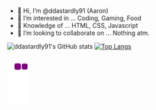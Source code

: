 - 👋 Hi, I’m @ddastardly91 (Aaron)
- 👀 I’m interested in ... Coding, Gaming, Food
- 🌱 Knowledge of ... HTML, CSS, Javascript
- 💞️ I’m looking to collaborate on ... Nothing atm.



![ddastardly91's GitHub stats](https://github-readme-stats.vercel.app/api?username=ddastardly91&show_icons=true&theme=dracula)
[![Top Langs](https://github-readme-stats.vercel.app/api/top-langs/?username=ddastardly91&theme=dracula)](https://github.com/anuraghazra/github-readme-stats)


![snake gif](https://github.com/ddastardly91/ddastardly91/blob/output/github-contribution-grid-snake.gif)

<!---
ddastardly91/ddastardly91 is a ✨ special ✨ repository because its `README.md` (this file) appears on your GitHub profile.
You can click the Preview link to take a look at your changes.
--->
